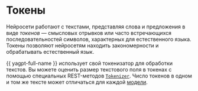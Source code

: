 # Токены

Нейросети работают с текстами, представляя слова и предложения в виде _токенов_ — смысловых отрывков или часто встречающихся последовательностей символов, характерных для естественного языка. Токены позволяют нейросетям находить закономерности и обрабатывать естественный язык.

{{ yagpt-full-name }} использует свой токенизатор для обработки текстов. Вы можете оценить размер текстового поля в токенах с помощью специальных REST-методов [`Tokenizer`](../../text-generation/api-ref/Tokenizer/index.md). Число токенов в одном и том же тексте может отличаться для каждой [модели](models).